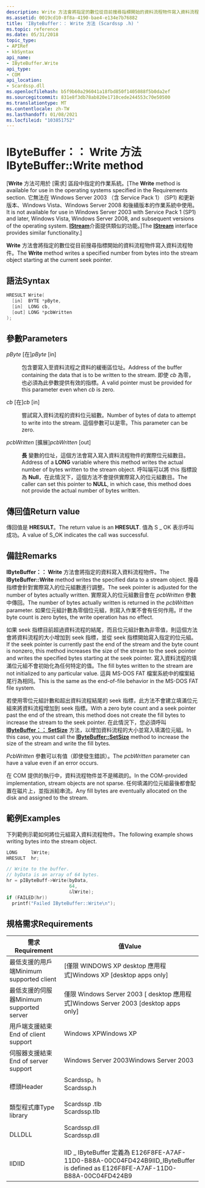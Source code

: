 ```yaml
---
description: Write 方法會將指定的數位從目前搜尋指標開始的資料流程物件寫入資料流程物件。
ms.assetid: 0019cd10-8f8a-4190-bae4-e134e7b76882
title: 'IByteBuffer：： Write 方法 (Scardssp .h) '
ms.topic: reference
ms.date: 05/31/2018
topic_type:
- APIRef
- kbSyntax
api_name:
- IByteBuffer.Write
api_type:
- COM
api_location:
- Scardssp.dll
ms.openlocfilehash: b5f9b60a296041a18fbd850f1405088f5b0da2ef
ms.sourcegitcommit: 831e8f3db78ab820e1710cede244553c70e50500
ms.translationtype: MT
ms.contentlocale: zh-TW
ms.lasthandoff: 01/08/2021
ms.locfileid: "103851752"
---
```

# <a name="ibytebufferwrite-method"></a><span data-ttu-id="404cb-103">IByteBuffer：： Write 方法</span><span class="sxs-lookup"><span data-stu-id="404cb-103">IByteBuffer::Write method</span></span>

<span data-ttu-id="404cb-104">\[**Write** 方法可用於 [需求] 區段中指定的作業系統。</span><span class="sxs-lookup"><span data-stu-id="404cb-104">\[The **Write** method is available for use in the operating systems specified in the Requirements section.</span></span> <span data-ttu-id="404cb-105">它無法在 Windows Server 2003 （含 Service Pack 1） (SP1) 和更新版本、Windows Vista、Windows Server 2008 和後續版本的作業系統中使用。</span><span class="sxs-lookup"><span data-stu-id="404cb-105">It is not available for use in Windows Server 2003 with Service Pack 1 (SP1) and later, Windows Vista, Windows Server 2008, and subsequent versions of the operating system.</span></span> <span data-ttu-id="404cb-106">[**IStream**](/windows/desktop/api/objidl/nn-objidl-istream)介面提供類似的功能。\]</span><span class="sxs-lookup"><span data-stu-id="404cb-106">The [**IStream**](/windows/desktop/api/objidl/nn-objidl-istream) interface provides similar functionality.\]</span></span>

<span data-ttu-id="404cb-107">**Write** 方法會將指定的數位從目前搜尋指標開始的資料流程物件寫入資料流程物件。</span><span class="sxs-lookup"><span data-stu-id="404cb-107">The **Write** method writes a specified number from bytes into the stream object starting at the current seek pointer.</span></span>

## <a name="syntax"></a><span data-ttu-id="404cb-108">語法</span><span class="sxs-lookup"><span data-stu-id="404cb-108">Syntax</span></span>


```C++
HRESULT Write(
  [in]  BYTE *pByte,
  [in]  LONG cb,
  [out] LONG *pcbWritten
);
```



## <a name="parameters"></a><span data-ttu-id="404cb-109">參數</span><span class="sxs-lookup"><span data-stu-id="404cb-109">Parameters</span></span>

<dl> <dt>

<span data-ttu-id="404cb-110">*pByte* \[在\]</span><span class="sxs-lookup"><span data-stu-id="404cb-110">*pByte* \[in\]</span></span>
</dt> <dd>

<span data-ttu-id="404cb-111">包含要寫入至資料流程之資料的緩衝區位址。</span><span class="sxs-lookup"><span data-stu-id="404cb-111">Address of the buffer containing the data that is to be written to the stream.</span></span> <span data-ttu-id="404cb-112">即使 *cb* 為零，也必須為此參數提供有效的指標。</span><span class="sxs-lookup"><span data-stu-id="404cb-112">A valid pointer must be provided for this parameter even when *cb* is zero.</span></span>

</dd> <dt>

<span data-ttu-id="404cb-113">*cb* \[在\]</span><span class="sxs-lookup"><span data-stu-id="404cb-113">*cb* \[in\]</span></span>
</dt> <dd>

<span data-ttu-id="404cb-114">嘗試寫入資料流程的資料位元組數。</span><span class="sxs-lookup"><span data-stu-id="404cb-114">Number of bytes of data to attempt to write into the stream.</span></span> <span data-ttu-id="404cb-115">這個參數可以是零。</span><span class="sxs-lookup"><span data-stu-id="404cb-115">This parameter can be zero.</span></span>

</dd> <dt>

<span data-ttu-id="404cb-116">*pcbWritten* \[擴展\]</span><span class="sxs-lookup"><span data-stu-id="404cb-116">*pcbWritten* \[out\]</span></span>
</dt> <dd>

<span data-ttu-id="404cb-117">**長** 變數的位址，這個方法會寫入寫入資料流程物件的實際位元組數目。</span><span class="sxs-lookup"><span data-stu-id="404cb-117">Address of a **LONG** variable where this method writes the actual number of bytes written to the stream object.</span></span> <span data-ttu-id="404cb-118">呼叫端可以將 this 指標設為 **Null**，在此情況下，這個方法不會提供實際寫入的位元組數目。</span><span class="sxs-lookup"><span data-stu-id="404cb-118">The caller can set this pointer to **NULL**, in which case, this method does not provide the actual number of bytes written.</span></span>

</dd> </dl>

## <a name="return-value"></a><span data-ttu-id="404cb-119">傳回值</span><span class="sxs-lookup"><span data-stu-id="404cb-119">Return value</span></span>

<span data-ttu-id="404cb-120">傳回值是 **HRESULT**。</span><span class="sxs-lookup"><span data-stu-id="404cb-120">The return value is an **HRESULT**.</span></span> <span data-ttu-id="404cb-121">值為 S \_ OK 表示呼叫成功。</span><span class="sxs-lookup"><span data-stu-id="404cb-121">A value of S\_OK indicates the call was successful.</span></span>

## <a name="remarks"></a><span data-ttu-id="404cb-122">備註</span><span class="sxs-lookup"><span data-stu-id="404cb-122">Remarks</span></span>

<span data-ttu-id="404cb-123">**IByteBuffer：： Write** 方法會將指定的資料寫入資料流程物件。</span><span class="sxs-lookup"><span data-stu-id="404cb-123">The **IByteBuffer::Write** method writes the specified data to a stream object.</span></span> <span data-ttu-id="404cb-124">搜尋指標會針對實際寫入的位元組數進行調整。</span><span class="sxs-lookup"><span data-stu-id="404cb-124">The seek pointer is adjusted for the number of bytes actually written.</span></span> <span data-ttu-id="404cb-125">實際寫入的位元組數目會在 *pcbWritten* 參數中傳回。</span><span class="sxs-lookup"><span data-stu-id="404cb-125">The number of bytes actually written is returned in the *pcbWritten* parameter.</span></span> <span data-ttu-id="404cb-126">如果位元組計數為零個位元組，則寫入作業不會有任何作用。</span><span class="sxs-lookup"><span data-stu-id="404cb-126">If the byte count is zero bytes, the write operation has no effect.</span></span>

<span data-ttu-id="404cb-127">如果 seek 指標目前超過資料流程的結尾，而且位元組計數為非零值，則這個方法會將資料流程的大小增加到 seek 指標，並從 seek 指標開始寫入指定的位元組。</span><span class="sxs-lookup"><span data-stu-id="404cb-127">If the seek pointer is currently past the end of the stream and the byte count is nonzero, this method increases the size of the stream to the seek pointer and writes the specified bytes starting at the seek pointer.</span></span> <span data-ttu-id="404cb-128">寫入資料流程的填滿位元組不會初始化為任何特定的值。</span><span class="sxs-lookup"><span data-stu-id="404cb-128">The fill bytes written to the stream are not initialized to any particular value.</span></span> <span data-ttu-id="404cb-129">這與 MS-DOS FAT 檔案系統中的檔案結尾行為相同。</span><span class="sxs-lookup"><span data-stu-id="404cb-129">This is the same as the end-of-file behavior in the MS-DOS FAT file system.</span></span>

<span data-ttu-id="404cb-130">若使用零位元組計數和超出資料流程結尾的 seek 指標，此方法不會建立填滿位元組來將資料流程增加到 seek 指標。</span><span class="sxs-lookup"><span data-stu-id="404cb-130">With a zero byte count and a seek pointer past the end of the stream, this method does not create the fill bytes to increase the stream to the seek pointer.</span></span> <span data-ttu-id="404cb-131">在此情況下，您必須呼叫 [**IByteBuffer：： SetSize**](ibytebuffer-setsize.md) 方法，以增加資料流程的大小並寫入填滿位元組。</span><span class="sxs-lookup"><span data-stu-id="404cb-131">In this case, you must call the [**IByteBuffer::SetSize**](ibytebuffer-setsize.md) method to increase the size of the stream and write the fill bytes.</span></span>

<span data-ttu-id="404cb-132">*PcbWritten* 參數可以有值（即使發生錯誤）。</span><span class="sxs-lookup"><span data-stu-id="404cb-132">The *pcbWritten* parameter can have a value even if an error occurs.</span></span>

<span data-ttu-id="404cb-133">在 COM 提供的執行中，資料流程物件並不是稀疏的。</span><span class="sxs-lookup"><span data-stu-id="404cb-133">In the COM-provided implementation, stream objects are not sparse.</span></span> <span data-ttu-id="404cb-134">任何填滿的位元組最後都會配置在磁片上，並指派給串流。</span><span class="sxs-lookup"><span data-stu-id="404cb-134">Any fill bytes are eventually allocated on the disk and assigned to the stream.</span></span>

## <a name="examples"></a><span data-ttu-id="404cb-135">範例</span><span class="sxs-lookup"><span data-stu-id="404cb-135">Examples</span></span>

<span data-ttu-id="404cb-136">下列範例示範如何將位元組寫入資料流程物件。</span><span class="sxs-lookup"><span data-stu-id="404cb-136">The following example shows writing bytes into the stream object.</span></span>


```C++
LONG     lWrite;
HRESULT  hr;

// Write to the buffer.
// byData is an array of 64 bytes.
hr = pIByteBuff->Write(byData,
                       64,
                       &lWrite);
if (FAILED(hr))
  printf("Failed IByteBuffer::Write\n");
```



## <a name="requirements"></a><span data-ttu-id="404cb-137">規格需求</span><span class="sxs-lookup"><span data-stu-id="404cb-137">Requirements</span></span>



| <span data-ttu-id="404cb-138">需求</span><span class="sxs-lookup"><span data-stu-id="404cb-138">Requirement</span></span> | <span data-ttu-id="404cb-139">值</span><span class="sxs-lookup"><span data-stu-id="404cb-139">Value</span></span> |
|-------------------------------------|-----------------------------------------------------------------------------------------|
| <span data-ttu-id="404cb-140">最低支援的用戶端</span><span class="sxs-lookup"><span data-stu-id="404cb-140">Minimum supported client</span></span><br/> | <span data-ttu-id="404cb-141">\[僅限 WINDOWS XP desktop 應用程式\]</span><span class="sxs-lookup"><span data-stu-id="404cb-141">Windows XP \[desktop apps only\]</span></span><br/>                                             |
| <span data-ttu-id="404cb-142">最低支援的伺服器</span><span class="sxs-lookup"><span data-stu-id="404cb-142">Minimum supported server</span></span><br/> | <span data-ttu-id="404cb-143">僅限 Windows Server 2003 \[ desktop 應用程式\]</span><span class="sxs-lookup"><span data-stu-id="404cb-143">Windows Server 2003 \[desktop apps only\]</span></span><br/>                                    |
| <span data-ttu-id="404cb-144">用戶端支援結束</span><span class="sxs-lookup"><span data-stu-id="404cb-144">End of client support</span></span><br/>    | <span data-ttu-id="404cb-145">Windows XP</span><span class="sxs-lookup"><span data-stu-id="404cb-145">Windows XP</span></span><br/>                                                                   |
| <span data-ttu-id="404cb-146">伺服器支援結束</span><span class="sxs-lookup"><span data-stu-id="404cb-146">End of server support</span></span><br/>    | <span data-ttu-id="404cb-147">Windows Server 2003</span><span class="sxs-lookup"><span data-stu-id="404cb-147">Windows Server 2003</span></span><br/>                                                          |
| <span data-ttu-id="404cb-148">標頭</span><span class="sxs-lookup"><span data-stu-id="404cb-148">Header</span></span><br/>                   | <dl> <span data-ttu-id="404cb-149"><dt>Scardssp。h</dt></span><span class="sxs-lookup"><span data-stu-id="404cb-149"><dt>Scardssp.h</dt></span></span> </dl>   |
| <span data-ttu-id="404cb-150">類型程式庫</span><span class="sxs-lookup"><span data-stu-id="404cb-150">Type library</span></span><br/>             | <dl> <span data-ttu-id="404cb-151"><dt>Scardssp .tlb</dt></span><span class="sxs-lookup"><span data-stu-id="404cb-151"><dt>Scardssp.tlb</dt></span></span> </dl> |
| <span data-ttu-id="404cb-152">DLL</span><span class="sxs-lookup"><span data-stu-id="404cb-152">DLL</span></span><br/>                      | <dl> <span data-ttu-id="404cb-153"><dt>Scardssp.dll</dt></span><span class="sxs-lookup"><span data-stu-id="404cb-153"><dt>Scardssp.dll</dt></span></span> </dl> |
| <span data-ttu-id="404cb-154">IID</span><span class="sxs-lookup"><span data-stu-id="404cb-154">IID</span></span><br/>                      | <span data-ttu-id="404cb-155">IID \_ IByteBuffer 定義為 E126F8FE-A7AF-11D0-B88A-00C04FD424B9</span><span class="sxs-lookup"><span data-stu-id="404cb-155">IID\_IByteBuffer is defined as E126F8FE-A7AF-11D0-B88A-00C04FD424B9</span></span><br/>          |



 

